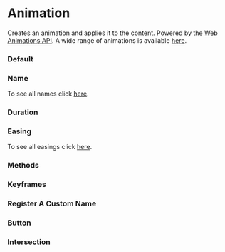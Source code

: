 # Animation

Creates an animation and applies it to the content. Powered by the [Web Animations API](https://mdn.io/web-animations-api). A wide range of animations is available [here](https://www.htmlplus.io/element/animation/names).

<Playground />

<Usage />

<Api />

<GlobalConfig />

<Examples />

### Default

<Example src="examples/default" />

### Name

To see all names click [here](https://www.htmlplus.io/element/animation/names).
<Example src="examples/name" />

### Duration

<Example src="examples/duration" />

### Easing

To see all easings click [here](https://github.com/htmlplus/ui/blob/main/src/elements/animation/animation.constants.ts).
<Example src="examples/easing" />

### Methods

<Example src="examples/methods" />

### Keyframes

<Example src="examples/keyframes" />

### Register A Custom Name

<Example src="examples/register-a-custom-name" />

### Button

<Example src="examples/button" />

### Intersection

<Example src="examples/intersection" />

<LastModified />
